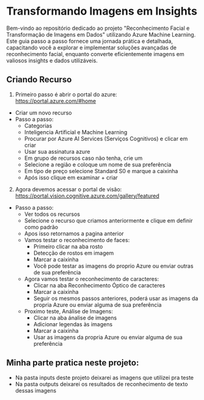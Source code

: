 
# Transformando Imagens em Insights

Bem-vindo ao repositório dedicado ao projeto "Reconhecimento Facial e Transformação de Imagens em Dados" utilizando Azure Machine Learning. Este guia passo a passo fornece uma jornada prática e detalhada, capacitando você a explorar e implementar soluções avançadas de reconhecimento facial, enquanto converte eficientemente imagens em valiosos insights e dados utilizáveis.

## Criando Recurso

1. Primeiro passo é abrir o portal do azure: https://portal.azure.com/#home
- Criar um novo recurso
- Passo a passo:
    - Categorias
    - Inteligencia Artificial e Machine Learning
    - Procurar por Azure AI Services (Serviços Cognitivos) e clicar em criar
    - Usar sua assinatura azure
    - Em grupo de recursos caso não tenha, crie um
    - Selecione a região e coloque um nome de sua preferência
    - Em tipo de preço selecione Standard S0 e marque a caixinha
    - Após isso clique em examinar + criar

2. Agora devemos acessar o portal de visão: https://portal.vision.cognitive.azure.com/gallery/featured

- Passo a passo:
    - Ver todos os recursos
    - Selecione o recurso que criamos anteriormente e clique em definir como padrão
    - Apos isso retornamos a pagina anterior 
    - Vamos testar o reconhecimento de faces:
        - Primeiro clicar na aba rosto
        - Detecção de rostos em imagem
        - Marcar a caixinha
        - Você pode testar as imagens do proprio Azure ou enviar outras de sua preferência
    - Agora vamos testar o reconhecimento de caracteres:
        - Clicar na aba Reconhecimento Óptico de caracteres
        - Marcar a caixinha
        - Seguir os mesmos passos anteriores, poderá usar as imagens da propria Azure ou enviar alguma de sua preferência
    - Proximo teste, Análise de Imagens:
        - Clicar na aba ánalise de imagens
        - Adicionar legendas às imagens
        - Marcar a caixinha
        - Usar as imagens da propria Azure ou enviar alguma de sua preferência

## Minha parte pratica neste projeto:
- Na pasta inputs deste projeto deixarei as imagens que utilizei pra teste
- Na pasta outputs deixarei os resultados de reconhecimento de texto dessas imagens



